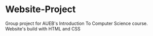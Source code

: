 # Website-Project
Group project for AUEB's Introduction To Computer Science course.
Website's build with HTML and CSS 

